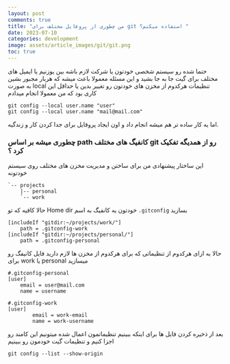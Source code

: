 ```yaml
---
layout: post
comments: true
title: "من چطوری از پروفایل مختلف برای git استفاده میکنم؟ "
date: 2023-07-10
categories: development
image: assets/article_images/git/git.png
toc: true
---
```


حتما شده رو سیستم شخصی خودتون یا شرکت لازم باشه بین یوزنیم یا ایمیل های  مختلف برای گیت جا به جا بشید و این مسئله معمولا باعث میشه که هربار مجبور بشین به صورت local تنظیمات هرکدوم از مخزن های خودتون رو تغییر بدین یا حداقل این کاری بود که من معمولا انجام میدادم
 
```
git config --local user.name "user"
git config --local user.name "mail@mail.com"
```

اما یه کار ساده تر هم میشه انجام داد و اون ایجاد پروفایل برای جدا کردن کار و زندگیه. 

### چطوری میشه بر اساس path کانفیگ های مختلف git رو از همدیگه تفکیک کرد ؟ 

این ساختار پیشنهادی من برای ساختن و مدیریت مخزن های مختلف روی سیستم خودتونه 

```
`-- projects
    |-- personal
    `-- work
```

حالا کافیه که تو Home dir خودتون یه کانفیگ به اسم `.gitconfig` بسازید 

```
[includeIf "gitdir:~/projects/work/"]
    path = .gitconfig-work
[includeIf "gitdir:~/projects/personal/"]
    path = .gitconfig-personal
```

حالا به ازای هرکدوم از تنظیماتی که برای هرکدوم از مخزن ها لازم دارید فایل کانیفگ رو برای work یا personal میسازید 

```
#.gitconfig-personal
[user]
    email = user@mail.com
    name = username
```
```
#.gitconfig-work 
[user]
        email = work-email
        name = work-username
```

بعد از ذخیره کردن فایل ها برای اینکه ببینیم تنظیماتمون اعمال شده میتونیم این کامند رو اجزا کنیم و تنظیمات گیت خودمون رو ببینیم 

```
git config --list --show-origin
```
